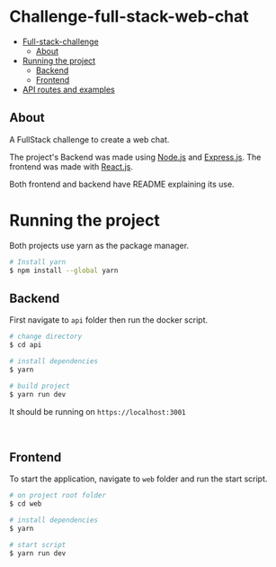 # Challenge-full-stack-web-chat

- [Full-stack-challenge](#astran-challenge)
  - [About](#about)
- [Running the project](#running-the-project)
  - [Backend](#backend)
  - [Frontend](#frontend)
- [API routes and examples](#api-routes-and-examples)

## About

A FullStack challenge to create a web chat.
<br>

The project's Backend was made using [Node.js](https://nodejs.org/en/) and [Express.js](https://expressjs.com/). The frontend was made with [React.js](https://reactjs.org/).

Both frontend and backend have README explaining its use.

# Running the project

Both projects use yarn as the package manager.

```bash
# Install yarn
$ npm install --global yarn
```

## Backend

First navigate to `api` folder then run the docker script.

```bash
# change directory
$ cd api

# install dependencies
$ yarn

# build project
$ yarn run dev
```

It should be running on `https://localhost:3001`

<br>

## Frontend

To start the application, navigate to `web` folder and run the start script.

```bash
# on project root folder
$ cd web

# install dependencies
$ yarn

# start script
$ yarn run dev
```

<br>